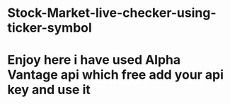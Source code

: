 # Stock-Market-live-checker-using-ticker-symbol

<h1>Enjoy here i have used Alpha Vantage api which free add your api key and use it</h1>
